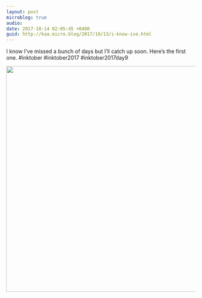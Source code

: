 ```yaml
---
layout: post
microblog: true
audio: 
date: 2017-10-14 02:05:45 +0400
guid: http://kaa.micro.blog/2017/10/13/i-know-ive.html
---
```

I know I’ve missed a bunch of days but I’ll catch up soon. Here’s the first one. #inktober #inktober2017 #inktober2017day9

<img src="https://www.kaa.bz/uploads/2018/a4e3da9ee1.jpg" width="600" height="600" />
